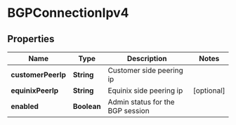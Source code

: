 

# BGPConnectionIpv4


## Properties

| Name | Type | Description | Notes |
|------------ | ------------- | ------------- | -------------|
|**customerPeerIp** | **String** | Customer side peering ip |  |
|**equinixPeerIp** | **String** | Equinix side peering ip |  [optional] |
|**enabled** | **Boolean** | Admin status for the BGP session |  |




